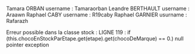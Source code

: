 Tamara ORBAN username : Tamaraorban
Leandre BERTHAULT username : Araawn
Raphael CABY username : R19caby
Raphael GARNIER usurname : Rafarazh

Erreur possible dans la classe stock :
LIGNE 119 : if (this.chocoEnStockParEtape.get(etape).get(chocoDeMarque) == 0.)
null pointer exception